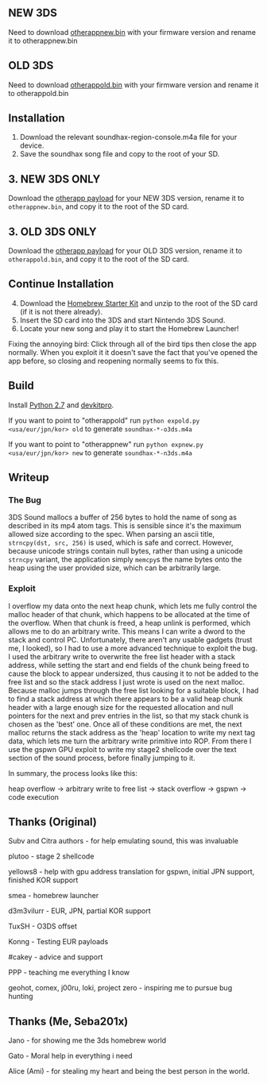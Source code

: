 ## NEW 3DS
Need to download [otherappnew.bin](https://smealum.github.io/3ds/#otherapp) with your firmware version and rename it to otherappnew.bin
## OLD 3DS
Need to download [otherappold.bin](https://smealum.github.io/3ds/#otherapp) with your firmware version and rename it to otherappold.bin

## Installation
1. Download the relevant soundhax-region-console.m4a file for your device.
2. Save the soundhax song file and copy to the root of your SD.
## 3. NEW 3DS ONLY
Download the [otherapp payload](https://smealum.github.io/3ds/) for your NEW 3DS version, rename it to `otherappnew.bin`, and copy it to the root of the SD card.
## 3. OLD 3DS ONLY
Download the [otherapp payload](https://smealum.github.io/3ds/) for your OLD 3DS version, rename it to `otherappold.bin`, and copy it to the root of the SD card.
## Continue Installation
4. Download the [Homebrew Starter Kit](https://smealum.github.io/ninjhax2/starter.zip) and unzip to the root of the SD card (if it is not there already).
5. Insert the SD card into the 3DS and start Nintendo 3DS Sound.
6. Locate your new song and play it to start the Homebrew Launcher!

Fixing the annoying bird: Click through all of the bird tips then close the app normally. When you exploit it it doesn't save the fact that you've opened the app before, so closing and reopening normally seems to fix this.

## Build
Install [Python 2.7](https://python.org) and [devkitpro](https://sourceforge.net/projects/devkitpro/).

 If you want to point to "otherappold"
run `python expold.py <usa/eur/jpn/kor> old` to generate `soundhax-*-o3ds.m4a`
 
 If you want to point to "otherappnew"
run `python expnew.py <usa/eur/jpn/kor> new` to generate `soundhax-*-n3ds.m4a`

## Writeup

### The Bug
3DS Sound mallocs a buffer of 256 bytes to hold the name of song as described
in its mp4 atom tags. This is sensible since it's the maximum allowed size according
to the spec. When parsing an ascii title, `strncpy(dst, src, 256)` is used, which
is safe and correct. However, because unicode strings contain null bytes, rather
than using a unicode `strncpy` variant, the application simply `memcpy`s the name
bytes onto the heap using the user provided size, which can be arbitrarily large.

### Exploit
I overflow my data onto the next heap chunk, which lets me fully control the
malloc header of that chunk, which happens to be allocated at the time of the overflow.
When that chunk is freed, a heap unlink is performed, which allows me to do
an arbitrary write. This means I can write a dword to the stack and control
PC. Unfortunately, there aren't any usable gadgets (trust me, I looked), so I
had to use a more advanced technique to exploit the bug. I used the
arbitrary write to overwrite the free list header with a stack address,
while setting the start and end fields of the chunk being freed to cause the
block to appear undersized, thus causing it to not be added to the free list
and so the stack address I just wrote is used on the next malloc. Because malloc
jumps through the free list looking for a suitable block, I had to find a stack
address at which there appears to be a valid heap chunk header with a large enough
size for the requested allocation and null pointers for the next and prev entries
in the list, so that my stack chunk is chosen as the 'best' one. Once all of
these conditions are met, the next malloc returns the stack address as the
'heap' location to write my next tag data, which lets me turn the arbitrary
write primitive into ROP. From there I use the gspwn GPU exploit to write
my stage2 shellcode over the text section of the sound process, before finally
jumping to it.

In summary, the process looks like this:

heap overflow -> arbitrary write to free list -> stack overflow -> gspwn -> code execution

## Thanks (Original)
Subv and Citra authors - for help emulating sound, this was invaluable

plutoo - stage 2 shellcode

yellows8 - help with gpu address translation for gspwn, initial JPN support, finished KOR support

smea - homebrew launcher

d3m3vilurr - EUR, JPN, partial KOR support

TuxSH - O3DS offset

Konng - Testing EUR payloads

#cakey - advice and support

PPP - teaching me everything I know

geohot, comex, j00ru, loki, project zero - inspiring me to pursue bug hunting

## Thanks (Me, Seba201x)
Jano - for showing me the 3ds homebrew world

Gato - Moral help in everything i need

Alice (Ami)  - for stealing my heart and being the best person in the world.
